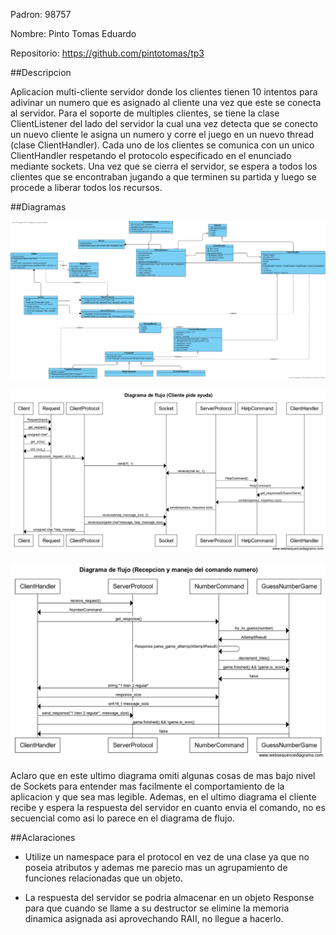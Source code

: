 Padron: 98757

Nombre: Pinto Tomas Eduardo

Repositorio: https://github.com/pintotomas/tp3

##Descripcion

Aplicacion multi-cliente servidor donde los clientes tienen 10 intentos para adivinar un numero que es asignado al cliente una vez que este se conecta al servidor. Para el soporte de multiples clientes, se tiene la clase ClientListener del lado del servidor la cual una vez detecta que se conecto un nuevo cliente le asigna un numero y corre el juego en un nuevo thread (clase ClientHandler). Cada uno de los clientes se comunica con un unico ClientHandler respetando el protocolo especificado en el enunciado mediante sockets. Una vez que se cierra el servidor, se espera a todos los clientes que se encontraban jugando a que terminen su partida y luego se procede a liberar todos los recursos. 

##Diagramas

![Diagrama de clases](diagramas/diagrama_de_clases.png)

![Diagrama de flujo cliente pide ayuda](diagramas/diagrama_flujo_pedir_ayuda.png)

![Diagrama de flujo servidor maneja numero](diagramas/diagrama_flujo_servidor_maneja_numero.png)

Aclaro que en este ultimo diagrama omiti algunas cosas de mas bajo nivel de Sockets para entender mas facilmente el comportamiento de la aplicacion y que sea mas legible. Ademas, en el ultimo diagrama el cliente recibe y espera la respuesta del servidor en cuanto envia el comando, no es secuencial como asi lo parece en el diagrama de flujo.

##Aclaraciones

- Utilize un namespace para el protocol en vez de una clase ya que no poseia atributos y ademas me parecio mas un agrupamiento de funciones relacionadas que un objeto.

- La respuesta del servidor se podria almacenar en un objeto Response para que cuando se llame a su destructor se elimine la memoria dinamica asignada asi aprovechando RAII, no llegue a hacerlo.
